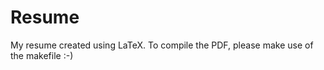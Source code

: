Resume
======

My resume created using LaTeX. To compile the PDF, please make use of the makefile :-)
